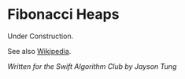 # Fibonacci Heaps

Under Construction.

See also [Wikipedia](https://en.wikipedia.org/wiki/Fibonacci_heap).

*Written for the Swift Algorithm Club by Jayson Tung*
